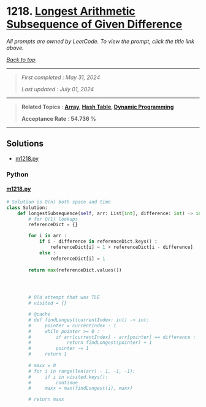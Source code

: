 # 1218. [Longest Arithmetic Subsequence of Given Difference](<https://leetcode.com/problems/longest-arithmetic-subsequence-of-given-difference>)

*All prompts are owned by LeetCode. To view the prompt, click the title link above.*

*[Back to top](<../README.md>)*

------

> *First completed : May 31, 2024*
>
> *Last updated : July 01, 2024*

------

> **Related Topics** : **[Array](<by_topic/Array.md>), [Hash Table](<by_topic/Hash Table.md>), [Dynamic Programming](<by_topic/Dynamic Programming.md>)**
>
> **Acceptance Rate** : **54.736 %**

------

## Solutions

- [m1218.py](<../my-submissions/m1218.py>)
### Python
#### [m1218.py](<../my-submissions/m1218.py>)
```Python
# Solution is O(n) both space and time
class Solution:
    def longestSubsequence(self, arr: List[int], difference: int) -> int:
        # for O(1) lookups
        referenceDict = {}

        for i in arr :
            if i - difference in referenceDict.keys() :
                referenceDict[i] = 1 + referenceDict[i - difference]
            else :
                referenceDict[i] = 1
            
        return max(referenceDict.values())
        



        # Old attempt that was TLE
        # visited = {}

        # @cache
        # def findLongest(currentIndex: int) -> int:
        #     pointer = currentIndex - 1
        #     while pointer >= 0 :
        #         if arr[currentIndex] - arr[pointer] == difference :
        #             return findLongest(pointer) + 1
        #         pointer -= 1
        #     return 1
        
        # maxx = 0
        # for i in range(len(arr) - 1, -1, -1):
        #     if i in visited.keys():
        #         continue
        #     maxx = max(findLongest(i), maxx)

        # return maxx
```

